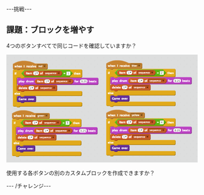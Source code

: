 \---挑戦\---

## 課題：ブロックを増やす

4つのボタンすべてで同じコードを確認していますか？

![スクリーンショット](images/colour-more-blocks.png)

使用する各ボタンの別のカスタムブロックを作成できますか？

\--- /チャレンジ\---